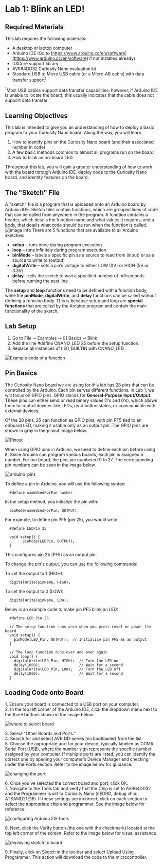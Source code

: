 # **Lab 1: Blink an LED\!**


## Required Materials

This lab requires the following materials:

* A desktop or laptop computer  
* Arduino IDE (Go to [https://www.arduino.cc/en/software](https://www.arduino.cc/en/software) if not installed already)  
* DXCore support library  
* AVR64DD32 Curiosity Nano evaluation kit  
* Standard USB to Micro USB cable (or a Micro-AB cable) with data transfer support<sup>1</sup>

<sup>1</sup>Most USB cables support data transfer capabilities; however, if Arduino IDE is unable to locate the board, this usually indicates that the cable does not support data transfer.

## Learning Objectives

This lab is intended to give you an understanding of how to deploy a basic program to your Curiosity Nano board. Along the way, you will learn:

1. How to identify pins on the Curiosity Nano board (and their associated number in code)   
2. A few basic methods common to almost all programs run on the board  
3. How to blink an on-board LED.

Throughout this lab, you will gain a greater understanding of how to work with the board through Arduino IDE, deploy code to the Curiosity Nano board, and identify features on the board.  

## The "Sketch" File

A "sketch" file is a program that is uploaded onto an Arduino board by Arduino IDE. Sketch files contain functions, which are grouped lines of code that can be called from anywhere in the program. A function contains a header, which details the function name and what values it requires, and a body, that details what code should be run when the function is called.  
![image info](./images/sketch-functions-visual-explanation.png)
There are 5 functions that are available to all Arduino sketches:

* **setup** – runs once during program execution  
* **loop** – runs infinitely during program execution  
* **pinMode** – labels a specific pin as a source to read from (input) or as a source to write to (output)  
* **digitalWrite** – sets a pin’s voltage to either LOW (0V) or HIGH (5V or 3.3V)  
* **delay** – tells the sketch to wait a specified number of milliseconds before running the next line

The **setup** and **loop** functions need to be defined with a function body, while the **pinMode**, **digitalWrite**, and **delay** functions can be called without defining a function body. This is because setup and loop are **special functions** that are called by the Arduino program and contain the main functionality of the sketch.

## Lab Setup

1. Go to File ⇾ Examples ⇾ 01.Basics ⇾ Blink  
2. Add the line \#define CNANO\_LED 25 before the setup function.  
3. Replace all instances of LED\_BUILTIN with CNANO\_LED

![Example code of a function](images/samplecode.png)

## Pin Basics

The Curiosity Nano board we are using for this lab has 28 pins that can be controlled by the Arduino. Each pin serves different functions. In Lab 1, we will focus on GPIO pins. GPIO stands for **General-Purpose Input/Output**. These pins can either send or read binary values (1's and 0's), which allows them to control devices like LEDs, read button states, or communicate with external devices.

Of the 28 pins, 25 can function as GPIO pins, with pin PF5 tied to an onboard LED, making it usable only as an output pin. The GPIO pins are shown in gray in the pinout image below.

![Pinout](./images/pinout.png)

When using GPIO pins in Arduino, we need to define each pin before using it. Since Arduino can program various boards, each pin is assigned a number. For our board, the pins are numbered 0 to 27\. The corresponding pin numbers can be seen in the image below.  

![arduino_pins](./images/arduino_pins.png)

To define a pin in Arduino, you will use the following syntax:

      #define nameUsedForPin number

In the setup method, you initialize the pin with:

      pinMode(nameUsedForPin, OUTPUT);

For example, to define pin PF5 (pin 25), you would write:

      #define LEDPin 25

      void setup() {
            pinMode(LEDPin, OUTPUT);
      }

This configures pin 25 (PF5) as an output pin.

To change the pin's output, you can use the following commands:

To set the output to 1 (HIGH):

      digitalWrite(pinName, HIGH);

To set the output to 0 (LOW):

      digitalWrite(pinName, LOW);

Below is an example code to make pin PF5 blink an LED:


      #define LED_Pin 25

      // The setup function runs once when you press reset or power the board
      void setup() {
        pinMode(LED_Pin, OUTPUT);  // Initialize pin PF5 as an output
      }

      // The loop function runs over and over again
      void loop() {
        digitalWrite(LED_Pin, HIGH);  // Turn the LED on
        delay(1000);                  // Wait for a second
        digitalWrite(LED_Pin, LOW);   // Turn the LED off
        delay(1000);                  // Wait for a second
      }

## Loading Code onto Board

1\. Ensure your board is connected to a USB port on your computer.  
2\. In the top left corner of the Arduino IDE, click the dropdown menu next to the three buttons shown in the image below.  

![where to select board](./images/deploy-code_board-config.jpg)

3\. Select "Other Boards and Ports."  
4\. Search for and select AVR DD-series (no bootloader) from the list.  
5\. Choose the appropriate port for your device, typically labeled as COM\# Serial Port (USB), where the number sign represents the specific number assigned by your computer. If multiple ports are listed, you can identify the correct one by opening your computer's Device Manager and checking under the Ports section. Refer to the image below for guidance.

![changing the port](./images/deploy-code_setup-port.png)

6\. Once you’ve selected the correct board and port, click OK.  
7\. Navigate to the Tools tab and verify that the Chip is set to AVR64DD32 and the Programmer is set to Curiosity Nano (nEDBG, debug chip: ATSAMD21E18). If these settings are incorrect, click on each section to select the appropriate chip and programmer. See the image below for reference. 

![configuring Arduino IDE tools](./images/deploy-code_ide-config.png)

8\. Next, click the Verify button (the one with the checkmark) located at the top left corner of the screen. Refer to the image below for visual assistance.  

![deploying sketch to board](./images/deploy-code_upload.jpg)

9\. Finally, click on Sketch in the toolbar and select Upload Using Programmer. This action will download the code to the microcontroller.

